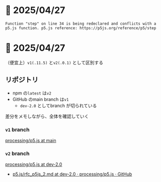 # 📝 2025/04/27


```
Function "step" on line 34 is being redeclared and conflicts with a p5.js function. p5.js reference: https://p5js.org/reference/p5/step
```


# 📝 2025/04/27

（便宜上）`v1(.11.5)` と`v2(.0.1)` として区別する

## リポジトリ

- npm の`latest` は`v2`
- GitHub のmain branch は`v1`
  - `dev-2.0` としてbranch が切られている

差分をメモしながら、全体を確認していく 


### `v1` branch

[processing/p5.js at main](https://github.com/processing/p5.js/tree/main)


### `v2` branch

[processing/p5.js at dev-2.0](https://github.com/processing/p5.js/tree/dev-2.0)


- [p5.js/rfc_p5js_2.md at dev-2.0 · processing/p5.js · GitHub](https://github.com/processing/p5.js/blob/dev-2.0/rfc_p5js_2.md) 
